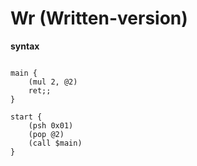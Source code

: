 # Wr (Written-version)

**syntax**

```

main {
    (mul 2, @2)
    ret;;
}

start {
    (psh 0x01)
    (pop @2)
    (call $main)
}
```
